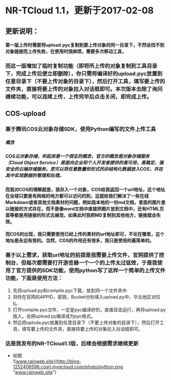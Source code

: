 # NR-TCloud 1.1，更新于2017-02-08

## 更新说明：

#### 第一版上传时需要将upload.pyc复制到要上传对象的同一目录下，不然会找不到对象链接而上传失败，在使用时很麻烦，需要多次移动工具，

### 而这一版增加了临时复制功能（即将所上传的对象复制到工具目录下，完成上传后便立即删除），你只需将编译好的upload.pyc放置到任意目录下（不要上传对象的目录下），然后打开工具，填写要上传的文件夹，直接将要上传的对象拉入对话框即可。本次版本去除了询问继续功能，可以连续上传，上传完毕后点击关闭，即完成上传。

## COS-upload

### 基于腾讯COS云对象存储SDK，使用Python编写的文件上传工具
##### 概念
##### COS云对象存储，听起来是一个很玄的概念，官方的概念是对象存储服务（Cloud Object Service）是面向企业和个人开发者提供的高可用，高稳定，强安全的云端存储服务。您可以将任意数量和形式的非结构化数据放入COS，并在其中实现数据的管理和处理。
#### 而我对COS的理解就是，我存入一个对象，COS给我返回一个url地址，这个地址在全球只要是有网络的地方都可以访问的到，这就给我们解决了一些在线Markdown或者其他文档素材的问题，例如我本地的一份md文档，里面的图片是以链接的方式存在，而不是像word文档中直接把图片放到文档中，还有HTML页面等都是用链接的形式去展现，如果此时我把MD复制到其他地方，链接就会失效。
#### 而COS的出现，我只需要使用已经上传的素材的url地址即可，不论在哪里，这个地址是永远有效的。当然，COS的作用还有很多，我只是使用的最简单的。
### 基于以上需求，获取url地址的前提是我需要上传文件，官网提供了控制台，但每次都需要打开游览器一个一个的上传太过低效，于是我使用了官方提供的SDK功能，使用python写了这样一个简单的上传文件功能，下面是使用方法：
1. 先将upload.py和compile.pyc下载，放到同一个文件夹中
2. 将你在官网的APPID，密钥，Bucket分别填入upload.py中，华北地区对应tj。
3. 打开compile.pyc文件，一定是pyc编译好的，直接双击运行，再将upload.py拖入，会把upload.py编译成为pyc格式。
4. 然后把uploda.pyc放置到任意目录下（不要上传对象的目录下），然后打开工具，填写要上传的文件夹，直接将要上传的对象拉入对话框即可。
### 这是我发布的NR-TCloud1.1版，后续会根据需求继续更新

* 如图  
  ![www.rainweb.site](http://blog-1252406596.costj.myqcloud.com/photo/python.png "www.rainweb.site")
